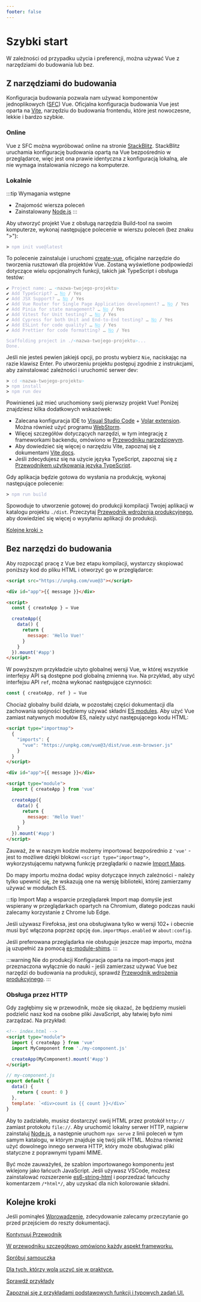 ```yaml
---
footer: false
---
```


# Szybki start

W zależności od przypadku użycia i preferencji, można używać Vue z narzędziami do budowania lub bez.

## Z narzędziami do budowania

Konfiguracja budowania pozwala nam używać komponentów jednoplikowych ([SFC](/guide/scaling-up/sfc)) Vue. Oficjalna konfiguracja budowania Vue jest oparta na [Vite](https://vitejs.dev), narzędziu do budowania frontendu, które jest nowoczesne, lekkie i bardzo szybkie.

### Online

Vue z SFC można wypróbować online na stronie [StackBlitz](https://vite.new/vue). StackBlitz uruchamia konfigurację budowania opartą na Vue bezpośrednio w przeglądarce, więc jest ona prawie identyczna z konfiguracją lokalną, ale nie wymaga instalowania niczego na komputerze.

### Lokalnie

:::tip Wymagania wstępne

- Znajomość wiersza poleceń
- Zainstalowany [Node.js](https://nodejs.org/)
  :::

Aby utworzyć projekt Vue z obsługą narzędzia Build-tool na swoim komputerze, wykonaj następujące polecenie w wierszu poleceń (bez znaku ">"):

<div class="language-sh"><pre><code><span class="line"><span style="color:var(--vt-c-green);">&gt;</span> <span style="color:#A6ACCD;">npm init vue@latest</span></span></code></pre></div>

To polecenie zainstaluje i uruchomi [create-vue](https://github.com/vuejs/create-vue), oficjalne narzędzie do tworzenia rusztowań dla projektów Vue. Zostaną wyświetlone podpowiedzi dotyczące wielu opcjonalnych funkcji, takich jak TypeScript i obsługa testów:

<div class="language-sh"><pre><code><span style="color:var(--vt-c-green);">✔</span> <span style="color:#A6ACCD;">Project name: <span style="color:#888;">… <span style="color:#89DDFF;">&lt;</span><span style="color:#888;">nazwa-twojego-projektu</span><span style="color:#89DDFF;">&gt;</span></span></span>
<span style="color:var(--vt-c-green);">✔</span> <span style="color:#A6ACCD;">Add TypeScript? <span style="color:#888;">… <span style="color:#89DDFF;text-decoration:underline">No</span> / Yes</span></span>
<span style="color:var(--vt-c-green);">✔</span> <span style="color:#A6ACCD;">Add JSX Support? <span style="color:#888;">… <span style="color:#89DDFF;text-decoration:underline">No</span> / Yes</span></span>
<span style="color:var(--vt-c-green);">✔</span> <span style="color:#A6ACCD;">Add Vue Router for Single Page Application development? <span style="color:#888;">… <span style="color:#89DDFF;text-decoration:underline">No</span> / Yes</span></span>
<span style="color:var(--vt-c-green);">✔</span> <span style="color:#A6ACCD;">Add Pinia for state management? <span style="color:#888;">… <span style="color:#89DDFF;text-decoration:underline">No</span> / Yes</span></span>
<span style="color:var(--vt-c-green);">✔</span> <span style="color:#A6ACCD;">Add Vitest for Unit testing? <span style="color:#888;">… <span style="color:#89DDFF;text-decoration:underline">No</span> / Yes</span></span>
<span style="color:var(--vt-c-green);">✔</span> <span style="color:#A6ACCD;">Add Cypress for both Unit and End-to-End testing? <span style="color:#888;">… <span style="color:#89DDFF;text-decoration:underline">No</span> / Yes</span></span>
<span style="color:var(--vt-c-green);">✔</span> <span style="color:#A6ACCD;">Add ESLint for code quality? <span style="color:#888;">… <span style="color:#89DDFF;text-decoration:underline">No</span> / Yes</span></span>
<span style="color:var(--vt-c-green);">✔</span> <span style="color:#A6ACCD;">Add Prettier for code formatting? <span style="color:#888;">… <span style="color:#89DDFF;text-decoration:underline">No</span> / Yes</span></span>
<span></span>
<span style="color:#A6ACCD;">Scaffolding project in ./<span style="color:#89DDFF;">&lt;</span><span style="color:#888;">nazwa-twojego-projektu</span><span style="color:#89DDFF;">&gt;</span>...</span>
<span style="color:#A6ACCD;">Done.</span></code></pre></div>

Jeśli nie jesteś pewien jakiejś opcji, po prostu wybierz `Nie`, naciskając na razie klawisz Enter. Po utworzeniu projektu postępuj zgodnie z instrukcjami, aby zainstalować zależności i uruchomić serwer dev:

<div class="language-sh"><pre><code><span class="line"><span style="color:var(--vt-c-green);">&gt; </span><span style="color:#A6ACCD;">cd</span><span style="color:#A6ACCD;"> </span><span style="color:#89DDFF;">&lt;</span><span style="color:#888;">nazwa-twojego-projektu</span><span style="color:#89DDFF;">&gt;</span></span>
<span class="line"><span style="color:var(--vt-c-green);">&gt; </span><span style="color:#A6ACCD;">npm install</span></span>
<span class="line"><span style="color:var(--vt-c-green);">&gt; </span><span style="color:#A6ACCD;">npm run dev</span></span>
<span class="line"></span></code></pre></div>

Powinieneś już mieć uruchomiony swój pierwszy projekt Vue! Poniżej znajdziesz kilka dodatkowych wskazówek:

- Zalecana konfiguracja IDE to [Visual Studio Code](https://code.visualstudio.com/) + [Volar extension](https://marketplace.visualstudio.com/items?itemName=johnsoncodehk.volar). Można również użyć programu [WebStorm](https://www.jetbrains.com/webstorm/).
- Więcej szczegółów dotyczących narzędzi, w tym integrację z frameworkami backendu, omówiono w [Przewodniku narzędziowym](/guide/scaling-up/tooling.html).
- Aby dowiedzieć się więcej o narzędziu Vite, zapoznaj się z dokumentami [Vite docs](https://vitejs.dev).
- Jeśli zdecydujesz się na użycie języka TypeScript, zapoznaj się z [Przewodnikem użytkowania języka TypeScript](typescript/overview.html).

Gdy aplikacja będzie gotowa do wysłania na produkcję, wykonaj następujące polecenie:

<div class="language-sh"><pre><code><span class="line"><span style="color:var(--vt-c-green);">&gt; </span><span style="color:#A6ACCD;">npm run build</span></span>
<span class="line"></span></code></pre></div>

Spowoduje to utworzenie gotowej do produkcji kompilacji Twojej aplikacji w katalogu projektu `./dist`. Przeczytaj [Przewodnik wdrożenia produkcyjnego](/guide/best-practices/production-deployment.html), aby dowiedzieć się więcej o wysyłaniu aplikacji do produkcji.

[Kolejne kroki >](#kolejne-kroki)

## Bez narzędzi do budowania

Aby rozpocząć pracę z Vue bez etapu kompilacji, wystarczy skopiować poniższy kod do pliku HTML i otworzyć go w przeglądarce:

```html
<script src="https://unpkg.com/vue@3"></script>

<div id="app">{{ message }}</div>

<script>
  const { createApp } = Vue

  createApp({
    data() {
      return {
        message: 'Hello Vue!'
      }
    }
  }).mount('#app')
</script>
```

W powyższym przykładzie użyto globalnej wersji Vue, w której wszystkie interfejsy API są dostępne pod globalną zmienną `Vue`. Na przykład, aby użyć interfejsu API `ref`, można wykonać następujące czynności:

```js
const { createApp, ref } = Vue
```

Chociaż globalny build działa, w pozostałej części dokumentacji dla zachowania spójności będziemy używać składni [ES modules](https://developer.mozilla.org/en-US/docs/Web/JavaScript/Guide/Modules). Aby użyć Vue zamiast natywnych modułów ES, należy użyć następującego kodu HTML:

```html
<script type="importmap">
  {
    "imports": {
      "vue": "https://unpkg.com/vue@3/dist/vue.esm-browser.js"
    }
  }
</script>

<div id="app">{{ message }}</div>

<script type="module">
  import { createApp } from 'vue'

  createApp({
    data() {
      return {
        message: 'Hello Vue!'
      }
    }
  }).mount('#app')
</script>
```

Zauważ, że w naszym kodzie możemy importować bezpośrednio z `'vue'` - jest to możliwe dzięki blokowi `<script type="importmap">`, wykorzystującemu natywną funkcję przeglądarki o nazwie [Import Maps](https://caniuse.com/import-maps).

Do mapy importu można dodać wpisy dotyczące innych zależności - należy tylko upewnić się, że wskazują one na wersję biblioteki, której zamierzamy używać w modułach ES.

:::tip Import Map a wsparcie przeglądarek
Import map domyśle jest wspierany w przeglądarkach opartych na Chromium, dlatego podczas nauki zalecamy korzystanie z Chrome lub Edge.

Jeśli używasz Firefoksa, jest ona obsługiwana tylko w wersji 102+ i obecnie musi być włączona poprzez opcję `dom.importMaps.enabled` w `about:config`.

Jeśli preferowana przeglądarka nie obsługuje jeszcze map importu, można ją uzupełnić za pomocą [es-module-shims](https://github.com/guybedford/es-module-shims).
:::

:::warning Nie do produkcji
Konfiguracja oparta na import-maps jest przeznaczona wyłącznie do nauki - jeśli zamierzasz używać Vue bez narzędzi do budowania na produkcji, sprawdź [Przewodnik wdrożenia produkcyjnego](/guide/best-practices/production-deployment.html#without-build-tools).
:::

### Obsługa przez HTTP

Gdy zagłębimy się w przewodnik, może się okazać, że będziemy musieli podzielić nasz kod na osobne pliki JavaScript, aby łatwiej było nimi zarządzać. Na przykład:

```html
<!-- index.html -->
<script type="module">
  import { createApp } from 'vue'
  import MyComponent from './my-component.js'

  createApp(MyComponent).mount('#app')
</script>
```

```js
// my-component.js
export default {
  data() {
    return { count: 0 }
  },
  template: `<div>count is {{ count }}</div>`
}
```

Aby to zadziałało, musisz dostarczyć swój HTML przez protokół `http://` zamiast protokołu `file://`. Aby uruchomić lokalny serwer HTTP, najpierw zainstaluj [Node.js](https://nodejs.org/en/), a następnie uruchom `npx serve` z linii poleceń w tym samym katalogu, w którym znajduje się twój plik HTML. Można również użyć dowolnego innego serwera HTTP, który może obsługiwać pliki statyczne z poprawnymi typami MIME.

Być może zauważyłeś, że szablon importowanego komponentu jest wklejony jako łańcuch JavaScript. Jeśli używasz VSCode, możesz zainstalować rozszerzenie [es6-string-html](https://marketplace.visualstudio.com/items?itemName=Tobermory.es6-string-html) i poprzedzać łańcuchy komentarzem `/*html*/`, aby uzyskać dla nich kolorowanie składni.

## Kolejne kroki

Jeśli pominąłeś [Wprowadzenie](/guide/introduction), zdecydowanie zalecamy przeczytanie go przed przejściem do reszty dokumentacji.

<div class="vt-box-container next-steps">
  <a class="vt-box" href="/guide/essentials/application.html">
    <p class="next-steps-link">Kontynuuj Przewodnik</p>
    <p class="next-steps-caption">W przewodniku szczegółowo omówiono każdy aspekt frameworku.</p>
  </a>
  <a class="vt-box" href="/tutorial/">
    <p class="next-steps-link">Spróbuj samouczka</p>
    <p class="next-steps-caption">Dla tych, którzy wolą uczyć się w praktyce.</p>
  </a>
  <a class="vt-box" href="/examples/">
    <p class="next-steps-link">Sprawdź przykłady</p>
    <p class="next-steps-caption">Zapoznaj się z przykładami podstawowych funkcji i typowych zadań UI.</p>
  </a>
</div>
